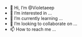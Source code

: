 - 👋 Hi, I’m @Violetaeep
- 👀 I’m interested in ...
- 🌱 I’m currently learning ...
- 💞️ I’m looking to collaborate on ...
- 📫 How to reach me ...

<!---
Violetaeep/Violetaeep is a ✨ special ✨ repository because its `README.md` (this file) appears on your GitHub profile.
You can click the Preview link to take a look at your changes.
--->
